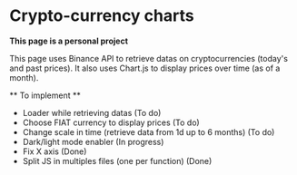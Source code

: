 # Crypto-currency charts

**This page is a personal project**

This page uses Binance API to retrieve datas on cryptocurrencies (today's and past prices).
It also uses Chart.js to display prices over time (as of a month).

** To implement **

- Loader while retrieving datas (To do)
- Choose FIAT currency to display prices (To do)
- Change scale in time (retrieve data from 1d up to 6 months) (To do)
- Dark/light mode enabler (In progress)
- Fix X axis (Done)
- Split JS in multiples files (one per function) (Done)
